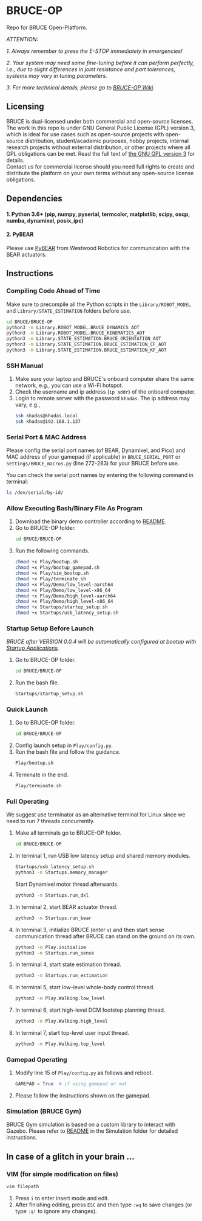 # BRUCE-OP

Repo for BRUCE Open-Platform.

_ATTENTION:_

_1. Always remember to press the E-STOP immediately in emergencies!_

_2. Your system may need some fine-tuning before it can perform perfectly, i.e., due to slight differences in joint resistance and part tolerances, systems may vary in tuning parameters._

_3. For more technical details, please go to [BRUCE-OP Wiki](https://wiki.bruce-op.com/)._

## Licensing
BRUCE is dual-licensed under both commercial and open-source licenses. The work in this repo is under GNU General Public License (GPL) version 3, which is ideal for use cases such as open-source projects with open-source distribution, student/academic purposes, hobby projects, internal research projects without external distribution, or other projects where all GPL obligations can be met. Read the full text of [the GNU GPL version 3](https://www.gnu.org/licenses/gpl-3.0.html) for details.  
Contact us for commercial license should you need full rights to create and distribute the platform on your own terms without any open-source license obligations.

## Dependencies

#### 1. Python 3.6+ (pip, numpy, pyserial, termcolor, matplotlib, scipy, osqp, numba, dynamixel, posix_ipc)

#### 2. PyBEAR

Please use [PyBEAR](https://github.com/Westwood-Robotics/PyBEAR) from Westwood Robotics for communication with the BEAR actuators.

## Instructions
### Compiling Code Ahead of Time
Make sure to precompile all the Python scripts in the ``Library/ROBOT_MODEL`` and ``Library/STATE_ESTIMATION`` folders before use. 
```bash
cd BRUCE/BRUCE-OP
python3 -m Library.ROBOT_MODEL.BRUCE_DYNAMICS_AOT
python3 -m Library.ROBOT_MODEL.BRUCE_KINEMATICS_AOT
python3 -m Library.STATE_ESTIMATION.BRUCE_ORIENTATION_AOT
python3 -m Library.STATE_ESTIMATION.BRUCE_ESTIMATION_CF_AOT
python3 -m Library.STATE_ESTIMATION.BRUCE_ESTIMATION_KF_AOT
```

### SSH Manual
1. Make sure your laptop and BRUCE's onboard computer share the same network, e.g., you can use a Wi-Fi hotspot.
2. Check the username and ip address (``ip addr``) of the onboard computer.
3. Login to remote server with the password ``khadas``. The ip address may vary, e.g.,
    ```bash
    ssh khadas@khadas.local
    ssh khadas@192.168.1.137
    ```

### Serial Port & MAC Address
Please config the serial port names (of BEAR, Dynamixel, and Pico) and MAC address of your gamepad (if applicable) in ``BRUCE_SERIAL_PORT`` or ``Settings/BRUCE_macros.py`` (line 272-283) for your BRUCE before use.

You can check the serial port names by entering the following command in terminal:
```bash
ls /dev/serial/by-id/
```

### Allow Executing Bash/Binary File As Program
1. Download the binary demo controller according to [README](https://github.com/Westwood-Robotics/BRUCE-OP/blob/main/Play/Demo/README.md).
2. Go to BRUCE-OP folder.
    ```bash
    cd BRUCE/BRUCE-OP
    ```
3. Run the following commands.
    ```bash
    chmod +x Play/bootup.sh
    chmod +x Play/bootup_gamepad.sh
    chmod +x Play/sim_bootup.sh
    chmod +x Play/terminate.sh
    chmod +x Play/Demo/low_level-aarch64
    chmod +x Play/Demo/low_level-x86_64
    chmod +x Play/Demo/high_level-aarch64
    chmod +x Play/Demo/high_level-x86_64
    chmod +x Startups/startup_setup.sh
    chmod +x Startups/usb_latency_setup.sh
    ```

### Startup Setup Before Launch
_BRUCE after VERSION 0.0.4 will be automatically configured at bootup with [Startup Applications](https://help.ubuntu.com/stable/ubuntu-help/startup-applications.html.en)._
1. Go to BRUCE-OP folder.
    ```bash
    cd BRUCE/BRUCE-OP
    ```
2. Run the bash file.
    ```bash
    Startups/startup_setup.sh
    ```

### Quick Launch
1. Go to BRUCE-OP folder.
    ```bash
    cd BRUCE/BRUCE-OP
    ```
2. Config launch setup in ``Play/config.py``.
3. Run the bash file and follow the guidance.
    ```bash
    Play/bootup.sh
    ```
4. Terminate in the end.
    ```bash
    Play/terminate.sh
    ```

### Full Operating
We suggest use terminator as an alternative terminal for Linux since we need to run 7 threads concurrently.
1. Make all terminals go to BRUCE-OP folder.
    ```bash
    cd BRUCE/BRUCE-OP
    ```
2. In terminal 1, run USB low latency setup and shared memory modules.
    ```bash
    Startups/usb_latency_setup.sh
    python3 -m Startups.memory_manager
    ```
    Start Dynamixel motor thread afterwards.
    ```bash
    python3 -m Startups.run_dxl
    ```
3. In terminal 2, start BEAR actuator thread.
    ```bash
    python3 -m Startups.run_bear
    ```
4. In terminal 3, initialize BRUCE (enter ``s``) and then start sense communication thread after BRUCE can stand on the ground on its own.
    ```bash
    python3 -m Play.initialize
    python3 -m Startups.run_sense
    ```
5. In terminal 4, start state estimation thread.
    ```bash
    python3 -m Startups.run_estimation
    ```
6. In terminal 5, start low-level whole-body control thread.
    ```bash
    python3 -m Play.Walking.low_level
    ```
7. In terminal 6, start high-level DCM footstep planning thread.
    ```bash
    python3 -m Play.Walking.high_level
    ```
8. In terminal 7, start top-level user input thread.
    ```bash
    python3 -m Play.Walking.top_level
    ```

### Gamepad Operating
1. Modify line 15 of ``Play/config.py`` as follows and reboot.
    ```python
    GAMEPAD = True  # if using gamepad or not
    ```
2. Please follow the instructions shown on the gamepad.

### Simulation (BRUCE Gym)
BRUCE Gym simulation is based on a custom library to interact with Gazebo. Please refer to [README](https://github.com/Westwood-Robotics/BRUCE-OP/blob/main/Simulation/README.md) in the Simulation folder for detailed instructions.

## In case of a glitch in your brain ...
### VIM (for simple modification on files)
 ```bash
 vim filepath
 ```
1. Press ``i`` to enter insert mode and edit. 
2. After finishing editing, press ``ESC`` and then type ``:wq`` to save changes (or type ``:q!`` to ignore any changes).
